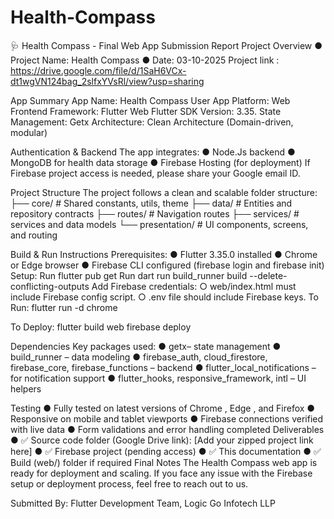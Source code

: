 # Health-Compass

🩺 Health Compass - Final Web App
Submission Report
Project Overview
● Project Name: Health Compass
● Date: 03-10-2025
Project link :
https://drive.google.com/file/d/1SaH6VCx-dt1wgVN124bag_2slfxYVsRl/view?usp=sharing

App Summary
App Name: Health Compass User App
Platform: Web
Frontend Framework: Flutter Web
Flutter SDK Version: 3.35.
State Management: Getx
Architecture: Clean Architecture (Domain-driven, modular)

Authentication & Backend
The app integrates:
● Node.Js backend
● MongoDB for health data storage
● Firebase Hosting (for deployment)
If Firebase project access is needed, please share your Google email ID.

Project Structure
The project follows a clean and scalable folder structure:
├── core/ # Shared constants, utils, theme
├── data/ # Entities and repository contracts
├── routes/ # Navigation routes
├── services/ # services and data models
└── presentation/ # UI components, screens, and routing

Build & Run Instructions
Prerequisites:
● Flutter 3.35.0 installed
● Chrome or Edge browser
● Firebase CLI configured (firebase login and firebase init)
Setup:
Run flutter pub get
Run dart run build_runner build --delete-conflicting-outputs
Add Firebase credentials:
○ web/index.html must include Firebase config script.
○ .env file should include Firebase keys.
To Run:
flutter run -d chrome

To Deploy:
flutter build web
firebase deploy

Dependencies
Key packages used:
● getx– state management
● build_runner – data modeling
● firebase_auth, cloud_firestore, firebase_core, firebase_functions –
backend
● flutter_local_notifications – for notification support
● flutter_hooks, responsive_framework, intl – UI helpers

Testing
● Fully tested on latest versions of Chrome , Edge , and Firefox
● Responsive on mobile and tablet viewports
● Firebase connections verified with live data
● Form validations and error handling completed
Deliverables
● ✅ Source code folder (Google Drive link):
[Add your zipped project link here]
● ✅ Firebase project (pending access)
● ✅ This documentation
● ✅ Build (web/) folder if required
Final Notes
The Health Compass web app is ready for deployment and scaling. If you face any issue with
the Firebase setup or deployment process, feel free to reach out to us.

Submitted By:
Flutter Development Team, Logic Go Infotech LLP